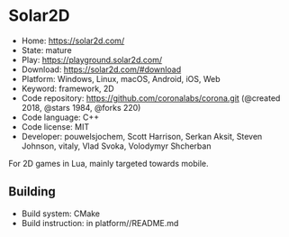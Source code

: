 # Solar2D

- Home: https://solar2d.com/
- State: mature
- Play: https://playground.solar2d.com/
- Download: https://solar2d.com/#download
- Platform: Windows, Linux, macOS, Android, iOS, Web
- Keyword: framework, 2D
- Code repository: https://github.com/coronalabs/corona.git (@created 2018, @stars 1984, @forks 220)
- Code language: C++
- Code license: MIT
- Developer: pouwelsjochem, Scott Harrison, Serkan Aksit, Steven Johnson, vitaly, Vlad Svoka, Volodymyr Shcherban

For 2D games in Lua, mainly targeted towards mobile.

## Building

- Build system: CMake
- Build instruction: in platform/<platform>/README.md
